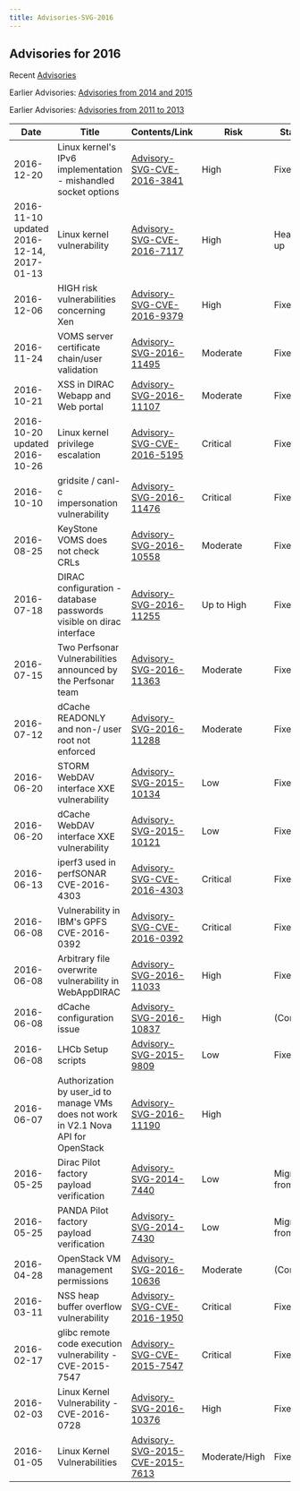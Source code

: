 ```yaml
---
title: Advisories-SVG-2016
---
```


## Advisories for 2016

Recent [Advisories](./README.md)

Earlier Advisories:
[Advisories from 2014 and 2015](./Advisories-SVG-2014-2015.md)

Earlier Advisories:
[Advisories from 2011 to 2013](./Advisories-SVG-2011-2013.md)

| Date                                      | Title                                                                               | Contents/Link                                                                | Risk          | Status         |
| ----------------------------------------- | ----------------------------------------------------------------------------------- | ---------------------------------------------------------------------------- | ------------- | -------------- |
| 2016-12-20                                | Linux kernel's IPv6 implementation - mishandled socket options                      | [Advisory-SVG-CVE-2016-3841](./Advisory-SVG-CVE-2016-3841.md)                | High          | Fixed          |
| 2016-11-10 updated 2016-12-14, 2017-01-13 | Linux kernel vulnerability                                                          | [Advisory-SVG-CVE-2016-7117](./Advisory-SVG-CVE-2016-7117.md)                | High          | Heads up       |
| 2016-12-06                                | HIGH risk vulnerabilities concerning Xen                                            | [Advisory-SVG-CVE-2016-9379](./Advisory-SVG-CVE-2016-9379.md)                | High          | Fixed          |
| 2016-11-24                                | VOMS server certificate chain/user validation                                       | [Advisory-SVG-2016-11495](./Advisory-SVG-2016-11495.md)                      | Moderate      | Fixed          |
| 2016-10-21                                | XSS in DIRAC Webapp and Web portal                                                  | [Advisory-SVG-2016-11107](./Advisory-SVG-2016-11107.md)                      | Moderate      | Fixed          |
| 2016-10-20 updated 2016-10-26             | Linux kernel privilege escalation                                                   | [Advisory-SVG-CVE-2016-5195](./Advisory-SVG-CVE-2016-5195.md)                | Critical      | Fixed          |
| 2016-10-10                                | gridsite / canl-c impersonation vulnerability                                       | [Advisory-SVG-2016-11476](./Advisory-SVG-2016-11476.md)                      | Critical      | Fixed          |
| 2016-08-25                                | KeyStone VOMS does not check CRLs                                                   | [Advisory-SVG-2016-10558](./Advisory-SVG-2016-10558.md)                      | Moderate      | Fixed          |
| 2016-07-18                                | DIRAC configuration - database passwords visible on dirac interface                 | [Advisory-SVG-2016-11255](./Advisory-SVG-2016-11255.md)                      | Up to High    | Fixed          |
| 2016-07-15                                | Two Perfsonar Vulnerabilities announced by the Perfsonar team                       | [Advisory-SVG-2016-11363](./Advisory-SVG-2016-11363.md)                      | Moderate      | Fixed          |
| 2016-07-12                                | dCache READONLY and non-/ user root not enforced                                    | [Advisory-SVG-2016-11288](./Advisory-SVG-2016-11288.md)                      | Moderate      | Fixed          |
| 2016-06-20                                | STORM WebDAV interface XXE vulnerability                                            | [Advisory-SVG-2015-10134](../2015/Advisory-SVG-2015-10134.md)                | Low           | Fixed          |
| 2016-06-20                                | dCache WebDAV interface XXE vulnerability                                           | [Advisory-SVG-2015-10121](../2015/Advisory-SVG-2015-10121.md)                | Low           | Fixed          |
| 2016-06-13                                | iperf3 used in perfSONAR CVE-2016-4303                                              | [Advisory-SVG-CVE-2016-4303](./Advisory-SVG-CVE-2016-4303.md)                | Critical      | Fixed          |
| 2016-06-08                                | Vulnerability in IBM's GPFS CVE-2016-0392                                           | [Advisory-SVG-CVE-2016-0392](./Advisory-SVG-CVE-2016-0392.md)                | Critical      | Fixed          |
| 2016-06-08                                | Arbitrary file overwrite vulnerability in WebAppDIRAC                               | [Advisory-SVG-2016-11033](./Advisory-SVG-2016-11033.md)                      | High          | Fixed          |
| 2016-06-08                                | dCache configuration issue                                                          | [Advisory-SVG-2016-10837](./Advisory-SVG-2016-10837.md)                      | High          | (Config)       |
| 2016-06-08                                | LHCb Setup scripts                                                                  | [Advisory-SVG-2015-9809](./2015/Advisory-SVG-2015-9809.md)                   | Low           | Fixed          |
| 2016-06-07                                | Authorization by user_id to manage VMs does not work in V2.1 Nova API for OpenStack | [Advisory-SVG-2016-11190](./Advisory-SVG-2016-11190.md)                      | High          |                |
| 2016-05-25                                | Dirac Pilot factory payload verification                                            | [Advisory-SVG-2014-7440](../2014/Advisory-SVG-2014-7440.md)                  | Low           | Migrating from |
| 2016-05-25                                | PANDA Pilot factory payload verification                                            | [Advisory-SVG-2014-7430](../2014/Advisory-SVG-2014-7430.md)                  | Low           | Migrating from |
| 2016-04-28                                | OpenStack VM management permissions                                                 | [Advisory-SVG-2016-10636](./Advisory-SVG-2016-10636.md)                      | Moderate      | (Config)       |
| 2016-03-11                                | NSS heap buffer overflow vulnerability                                              | [Advisory-SVG-CVE-2016-1950](./Advisory-SVG-CVE-2016-1950.md)                | Critical      | Fixed          |
| 2016-02-17                                | glibc remote code execution vulnerability - CVE-2015-7547                           | [Advisory-SVG-CVE-2015-7547](../2015/Advisory-SVG-CVE-2015-7547.md)          | Critical      | Fixed          |
| 2016-02-03                                | Linux Kernel Vulnerability - CVE-2016-0728                                          | [Advisory-SVG-2016-10376](./Advisory-SVG-2016-10376.md)                      | High          | Fixed          |
| 2016-01-05                                | Linux Kernel Vulnerabilities                                                        | [Advisory-SVG-2015-CVE-2015-7613](./2015/Advisory-SVG-2015-CVE-2015-7613.md) | Moderate/High | Fixed          |
